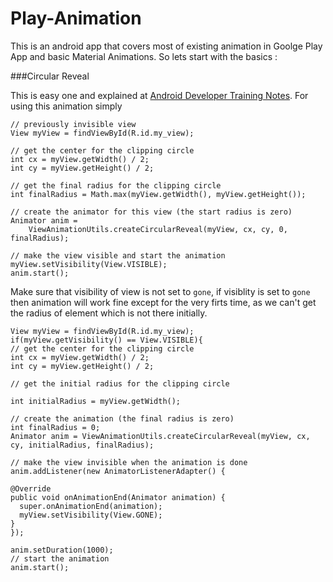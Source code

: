 # Play-Animation
This is an android app that covers most of existing animation in Goolge Play App and basic Material Animations.
So lets start with the basics : 

###Circular Reveal

This is easy one and explained at [Android Developer Training Notes][1]. For using this animation simply 

    // previously invisible view
    View myView = findViewById(R.id.my_view);
    
    // get the center for the clipping circle
    int cx = myView.getWidth() / 2;
    int cy = myView.getHeight() / 2;
    
    // get the final radius for the clipping circle
    int finalRadius = Math.max(myView.getWidth(), myView.getHeight());
    
    // create the animator for this view (the start radius is zero)
    Animator anim =
        ViewAnimationUtils.createCircularReveal(myView, cx, cy, 0, finalRadius);
    
    // make the view visible and start the animation
    myView.setVisibility(View.VISIBLE);
    anim.start();
    
Make sure that visibility of view is not set to `gone`, if visiblity is set to `gone` then animation will work fine except for the very firts time, as we can't get the radius of element which is not there initially.

    View myView = findViewById(R.id.my_view);
    if(myView.getVisibility() == View.VISIBLE){
    // get the center for the clipping circle
    int cx = myView.getWidth() / 2;
    int cy = myView.getHeight() / 2;
  
    // get the initial radius for the clipping circle
    
    int initialRadius = myView.getWidth();
  
    // create the animation (the final radius is zero)
    int finalRadius = 0;
    Animator anim = ViewAnimationUtils.createCircularReveal(myView, cx, cy, initialRadius, finalRadius);
  
    // make the view invisible when the animation is done
    anim.addListener(new AnimatorListenerAdapter() {
  
    @Override
    public void onAnimationEnd(Animator animation) {
      super.onAnimationEnd(animation);
      myView.setVisibility(View.GONE);
    }
    });

    anim.setDuration(1000);
    // start the animation
    anim.start();


[1]:https://developer.android.com/training/material/animations.html#Reveal

